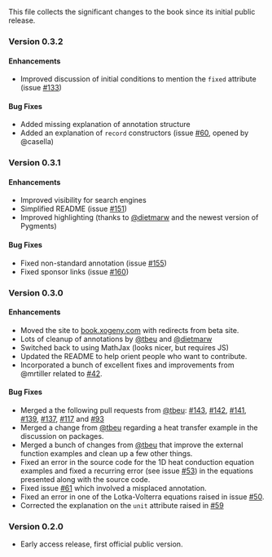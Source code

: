 This file collects the significant changes to the book since its initial public release.

### Version 0.3.2

#### Enhancements

  * Improved discussion of initial conditions to mention the `fixed`
    attribute (issue
    [#133](https://github.com/xogeny/ModelicaBook/pull/133))

#### Bug Fixes

  * Added missing explanation of annotation structure
  * Added an explanation of `record` constructors (issue
    [#60](https://github.com/xogeny/ModelicaBook/pull/60), opened by
    @casella)
	
### Version 0.3.1

#### Enhancements

  * Improved visibility for search engines
  * Simplified README (issue [#151](https://github.com/xogeny/ModelicaBook/pull/151))
  * Improved highlighting (thanks to [@dietmarw](https://github.com/dietmarw) and the
    newest version of Pygments)

#### Bug Fixes

  * Fixed non-standard annotation (issue [#155](https://github.com/xogeny/ModelicaBook/pull/155))
  * Fixed sponsor links (issue [#160](https://github.com/xogeny/ModelicaBook/pull/160))

### Version 0.3.0

#### Enhancements

  * Moved the site to [book.xogeny.com](http://book.xogeny.com) with redirects
    from beta site.
  * Lots of cleanup of annotations by [@tbeu](https://github.com/tbeu) and
    [@dietmarw](https://github.com/dietmarw)
  * Switched back to using MathJax (looks nicer, but requires JS)
  * Updated the README to help orient people who want to contribute.
  * Incorporated a bunch of excellent fixes and improvements from
    @mrtiller related to
    [#42](https://github.com/xogeny/ModelicaBook/pull/42/files).

#### Bug Fixes

  * Merged a the following pull requests from [@tbeu](https://github.com/tbeu):
	[#143](https://github.com/xogeny/ModelicaBook/issues/143),
	[#142](https://github.com/xogeny/ModelicaBook/issues/142),
	[#141](https://github.com/xogeny/ModelicaBook/issues/141),
	[#139](https://github.com/xogeny/ModelicaBook/issues/139),
	[#137](https://github.com/xogeny/ModelicaBook/issues/137),
	[#117](https://github.com/xogeny/ModelicaBook/issues/117) and
	[#93](https://github.com/xogeny/ModelicaBook/issues/93)
  * Merged a change from [@tbeu](https://github.com/tbeu) regarding a heat
    transfer example in the discussion on packages.
  * Merged a bunch of changes from [@tbeu](https://github.com/tbeu) that improve
    the external function examples and clean up a few other things.
  * Fixed an error in the source code for the 1D heat conduction
    equation examples and fixed a recurring error (see issue
    [#53](https://github.com/xogeny/ModelicaBook/issues/53)) in the
    equations presented along with the source code.
  * Fixed issue
    [#61](https://github.com/xogeny/ModelicaBook/issues/61) which
    involved a misplaced annotation.
  * Fixed an error in one of the Lotka-Volterra equations raised
    in issue [#50](https://github.com/xogeny/ModelicaBook/issues/50).
  * Corrected the explanation on the `unit` attribute raised in
    [#59](https://github.com/xogeny/ModelicaBook/issues/59)


### Version 0.2.0

  * Early access release, first official public version.

